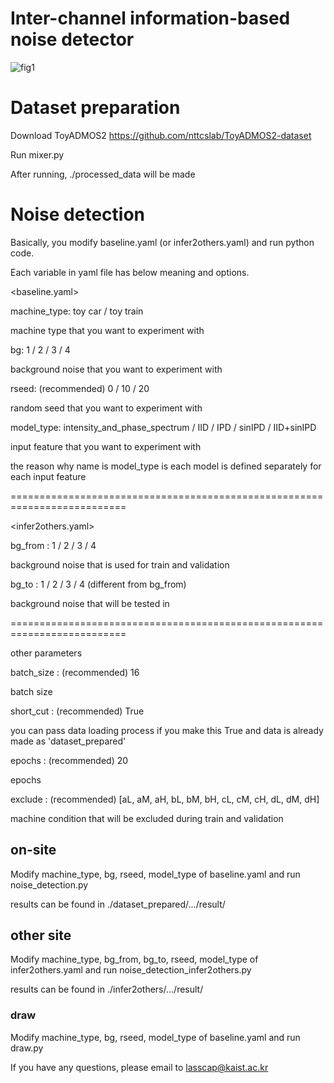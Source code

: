 # Inter-channel information-based noise detector

![fig1](https://github.com/jim8220/ic_ib_nd/assets/68427972/cc192122-db30-4c8b-a06e-4fe142e92381)

# Dataset preparation
Download ToyADMOS2 https://github.com/nttcslab/ToyADMOS2-dataset

Run mixer.py

After running, ./processed_data will be made

# Noise detection

Basically, you modify baseline.yaml (or infer2others.yaml) and run python code.

Each variable in yaml file has below meaning and options.

<baseline.yaml>

machine_type: toy car / toy train


machine type that you want to experiment with

bg: 1 / 2 / 3 / 4


background noise that you want to experiment with

rseed: (recommended) 0 / 10 / 20


random seed that you want to experiment with

model_type: intensity_and_phase_spectrum / IID / IPD / sinIPD / IID+sinIPD


input feature that you want to experiment with


the reason why name is model_type is each model is defined separately for each input feature

==========================================================================

<infer2others.yaml>

bg_from : 1 / 2 / 3 / 4


background noise that is used for train and validation

bg_to : 1 / 2 / 3 / 4 (different from bg_from)


background noise that will be tested in

==========================================================================

other parameters

batch_size : (recommended) 16 

batch size


short_cut : (recommended) True

you can pass data loading process if you make this True and data is already made as 'dataset_prepared'


epochs : (recommended) 20 

epochs


exclude : (recommended) [aL, aM, aH, bL, bM, bH, cL, cM, cH, dL, dM, dH] 

machine condition that will be excluded during train and validation


## on-site
Modify machine_type, bg, rseed, model_type of baseline.yaml and run noise_detection.py

results can be found in ./dataset_prepared/.../result/

## other site
Modify machine_type, bg_from, bg_to, rseed, model_type of infer2others.yaml and run noise_detection_infer2others.py

results can be found in ./infer2others/.../result/

### draw
Modify machine_type, bg, rseed, model_type of baseline.yaml and run draw.py

If you have any questions, please email to lasscap@kaist.ac.kr
